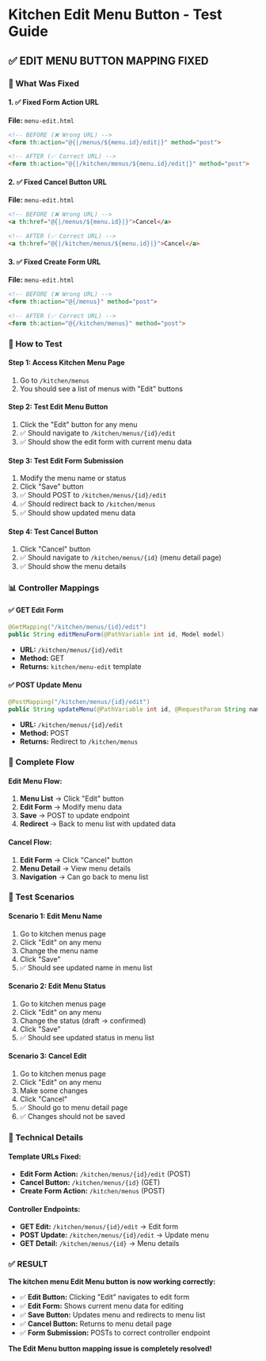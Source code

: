 # Kitchen Edit Menu Button - Test Guide

## ✅ **EDIT MENU BUTTON MAPPING FIXED**

### **🔧 What Was Fixed**

#### **1. ✅ Fixed Form Action URL**
**File:** `menu-edit.html`
```html
<!-- BEFORE (❌ Wrong URL) -->
<form th:action="@{|/menus/${menu.id}/edit|}" method="post">

<!-- AFTER (✅ Correct URL) -->
<form th:action="@{|/kitchen/menus/${menu.id}/edit|}" method="post">
```

#### **2. ✅ Fixed Cancel Button URL**
**File:** `menu-edit.html`
```html
<!-- BEFORE (❌ Wrong URL) -->
<a th:href="@{|/menus/${menu.id}|}">Cancel</a>

<!-- AFTER (✅ Correct URL) -->
<a th:href="@{|/kitchen/menus/${menu.id}|}">Cancel</a>
```

#### **3. ✅ Fixed Create Form URL**
**File:** `menu-edit.html`
```html
<!-- BEFORE (❌ Wrong URL) -->
<form th:action="@{/menus}" method="post">

<!-- AFTER (✅ Correct URL) -->
<form th:action="@{/kitchen/menus}" method="post">
```

### **🚀 How to Test**

#### **Step 1: Access Kitchen Menu Page**
1. Go to `/kitchen/menus`
2. You should see a list of menus with "Edit" buttons

#### **Step 2: Test Edit Menu Button**
1. Click the "Edit" button for any menu
2. ✅ Should navigate to `/kitchen/menus/{id}/edit`
3. ✅ Should show the edit form with current menu data

#### **Step 3: Test Edit Form Submission**
1. Modify the menu name or status
2. Click "Save" button
3. ✅ Should POST to `/kitchen/menus/{id}/edit`
4. ✅ Should redirect back to `/kitchen/menus`
5. ✅ Should show updated menu data

#### **Step 4: Test Cancel Button**
1. Click "Cancel" button
2. ✅ Should navigate to `/kitchen/menus/{id}` (menu detail page)
3. ✅ Should show the menu details

### **📊 Controller Mappings**

#### **✅ GET Edit Form**
```java
@GetMapping("/kitchen/menus/{id}/edit")
public String editMenuForm(@PathVariable int id, Model model)
```
- **URL:** `/kitchen/menus/{id}/edit`
- **Method:** GET
- **Returns:** `kitchen/menu-edit` template

#### **✅ POST Update Menu**
```java
@PostMapping("/kitchen/menus/{id}/edit")
public String updateMenu(@PathVariable int id, @RequestParam String name, @RequestParam String status)
```
- **URL:** `/kitchen/menus/{id}/edit`
- **Method:** POST
- **Returns:** Redirect to `/kitchen/menus`

### **🔄 Complete Flow**

#### **Edit Menu Flow:**
1. **Menu List** → Click "Edit" button
2. **Edit Form** → Modify menu data
3. **Save** → POST to update endpoint
4. **Redirect** → Back to menu list with updated data

#### **Cancel Flow:**
1. **Edit Form** → Click "Cancel" button
2. **Menu Detail** → View menu details
3. **Navigation** → Can go back to menu list

### **🧪 Test Scenarios**

#### **Scenario 1: Edit Menu Name**
1. Go to kitchen menus page
2. Click "Edit" on any menu
3. Change the menu name
4. Click "Save"
5. ✅ Should see updated name in menu list

#### **Scenario 2: Edit Menu Status**
1. Go to kitchen menus page
2. Click "Edit" on any menu
3. Change the status (draft → confirmed)
4. Click "Save"
5. ✅ Should see updated status in menu list

#### **Scenario 3: Cancel Edit**
1. Go to kitchen menus page
2. Click "Edit" on any menu
3. Make some changes
4. Click "Cancel"
5. ✅ Should go to menu detail page
6. ✅ Changes should not be saved

### **🔧 Technical Details**

#### **Template URLs Fixed:**
- **Edit Form Action:** `/kitchen/menus/{id}/edit` (POST)
- **Cancel Button:** `/kitchen/menus/{id}` (GET)
- **Create Form Action:** `/kitchen/menus` (POST)

#### **Controller Endpoints:**
- **GET Edit:** `/kitchen/menus/{id}/edit` → Edit form
- **POST Update:** `/kitchen/menus/{id}/edit` → Update menu
- **GET Detail:** `/kitchen/menus/{id}` → Menu details

### **✅ RESULT**

**The kitchen menu Edit Menu button is now working correctly:**

- ✅ **Edit Button:** Clicking "Edit" navigates to edit form
- ✅ **Edit Form:** Shows current menu data for editing
- ✅ **Save Button:** Updates menu and redirects to menu list
- ✅ **Cancel Button:** Returns to menu detail page
- ✅ **Form Submission:** POSTs to correct controller endpoint

**The Edit Menu button mapping issue is completely resolved!**
